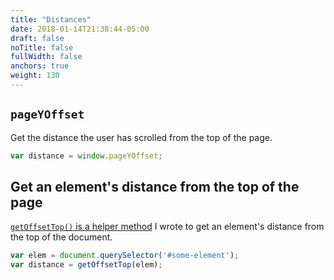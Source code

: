 ```yaml
---
title: "Distances"
date: 2018-01-14T21:38:44-05:00
draft: false
noTitle: false
fullWidth: false
anchors: true
weight: 130
---
```


## `pageYOffset`

Get the distance the user has scrolled from the top of the page.

```javascript
var distance = window.pageYOffset;
```



## Get an element's distance from the top of the page

[`getOffsetTop()` is a helper method](/helpers/getoffsettop/) I wrote to get an element's distance from the top of the document.

```javascript
var elem = document.querySelector('#some-element');
var distance = getOffsetTop(elem);
```